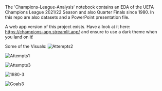 The 'Champions-League-Analysis' notebook contains an EDA of the UEFA Champions League 2021/22 Season and also Quarter Finals since 1980. In this repo are also datasets and a PowerPoint presentation file.

A web app version of this project exists.
Have a look at it here: https://champions-app.streamlit.app/ and ensure to use a dark theme when you land on it!

Some of the Visuals:
![Attempts2](https://github.com/StormzzG/Champions-League/assets/142024535/67ec2d60-5ba2-4d5a-8120-9e8e36ebfd33)

![Attempts1](https://github.com/StormzzG/Champions-League/assets/142024535/6f2ed911-9b02-467e-b58d-cf1e1bf8d079)

![Attempts3](https://github.com/StormzzG/Champions-League/assets/142024535/f8458fbd-26d2-425b-8417-5b13f6f387cb)

![1980-3](https://github.com/StormzzG/Champions-League/assets/142024535/cc77d756-a076-44bd-beed-8340bba019e7)

![Goals3](https://github.com/StormzzG/Champions-League/assets/142024535/4fb1ffc5-af5c-40a3-a2e1-1d844d618ac8)










